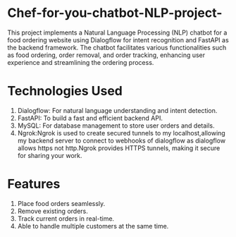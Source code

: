 # Chef-for-you-chatbot-NLP-project-
This project implements a Natural Language Processing (NLP) chatbot for a food ordering website using Dialogflow for intent recognition and FastAPI as the backend framework. The chatbot facilitates various functionalities such as food ordering, order removal, and order tracking, enhancing user experience and streamlining the ordering process.
# Technologies Used
1. Dialogflow: For natural language understanding and intent detection.
2. FastAPI: To build a fast and efficient backend API.
3. MySQL: For database management to store user orders and details.
4. Ngrok:Ngrok is used to create secured tunnels to my localhost,allowing my
   backend server to connect to webhooks of dialogflow as  dialogflow 
   allows https not http.Ngrok provides HTTPS tunnels, making it secure for sharing your work.
# Features
1. Place food orders seamlessly.
2. Remove existing orders.
3. Track current orders in real-time.
4. Able to handle multiple customers at the same time.




